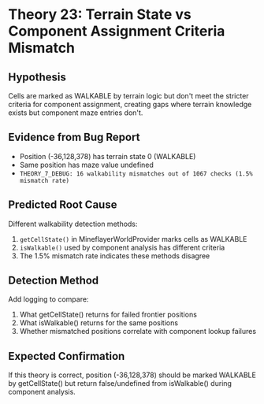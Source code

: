 # Theory 23: Terrain State vs Component Assignment Criteria Mismatch

## Hypothesis
Cells are marked as WALKABLE by terrain logic but don't meet the stricter criteria for component assignment, creating gaps where terrain knowledge exists but component maze entries don't.

## Evidence from Bug Report
- Position (-36,128,378) has terrain state 0 (WALKABLE) 
- Same position has maze value undefined
- `THEORY_7_DEBUG: 16 walkability mismatches out of 1067 checks (1.5% mismatch rate)`

## Predicted Root Cause
Different walkability detection methods:
1. `getCellState()` in MineflayerWorldProvider marks cells as WALKABLE
2. `isWalkable()` used by component analysis has different criteria
3. The 1.5% mismatch rate indicates these methods disagree

## Detection Method
Add logging to compare:
1. What getCellState() returns for failed frontier positions
2. What isWalkable() returns for the same positions
3. Whether mismatched positions correlate with component lookup failures

## Expected Confirmation
If this theory is correct, position (-36,128,378) should be marked WALKABLE by getCellState() but return false/undefined from isWalkable() during component analysis.